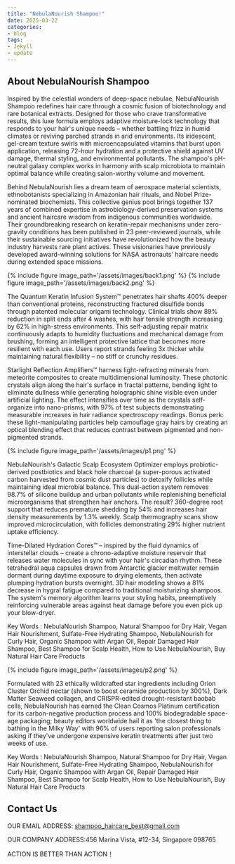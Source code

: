 ```yaml
---
title: "NebulaNourish Shampoo!"
date: 2025-03-22
categories:
- blog
tags:
- Jekyll
- update
---
```


## About NebulaNourish Shampoo

Inspired by the celestial wonders of deep-space nebulae, NebulaNourish Shampoo redefines hair care through a cosmic fusion of biotechnology and rare botanical extracts. Designed for those who crave transformative results, this luxe formula employs adaptive moisture-lock technology that responds to your hair's unique needs – whether battling frizz in humid climates or reviving parched strands in arid environments. Its iridescent, gel-cream texture swirls with microencapsulated vitamins that burst upon application, releasing 72-hour hydration and a protective shield against UV damage, thermal styling, and environmental pollutants. The shampoo's pH-neutral galaxy complex works in harmony with scalp microbiota to maintain optimal balance while creating salon-worthy volume and movement.

Behind NebulaNourish lies a dream team of aerospace material scientists, ethnobotanists specializing in Amazonian hair rituals, and Nobel Prize-nominated biochemists. This collective genius pool brings together 137 years of combined expertise in astrobiology-derived preservation systems and ancient haircare wisdom from indigenous communities worldwide. Their groundbreaking research on keratin-repair mechanisms under zero-gravity conditions has been published in 23 peer-reviewed journals, while their sustainable sourcing initiatives have revolutionized how the beauty industry harvests rare plant actives. These visionaries have previously developed award-winning solutions for NASA astronauts' haircare needs during extended space missions.

{% include figure image_path='/assets/images/back1.png' %}
{% include figure image_path='/assets/images/back2.png' %}

The Quantum Keratin Infusion System™ penetrates hair shafts 400% deeper than conventional proteins, reconstructing fractured disulfide bonds through patented molecular origami technology. Clinical trials show 89% reduction in split ends after 4 washes, with hair tensile strength increasing by 62% in high-stress environments. This self-adjusting repair matrix continuously adapts to humidity fluctuations and mechanical damage from brushing, forming an intelligent protective lattice that becomes more resilient with each use. Users report strands feeling 3x thicker while maintaining natural flexibility – no stiff or crunchy residues.

Starlight Reflection Amplifiers™ harness light-refracting minerals from meteorite composites to create multidimensional luminosity. These photonic crystals align along the hair's surface in fractal patterns, bending light to eliminate dullness while generating holographic shine visible even under artificial lighting. The effect intensifies over time as the crystals self-organize into nano-prisms, with 97% of test subjects demonstrating measurable increases in hair radiance spectroscopy readings. Bonus perk: these light-manipulating particles help camouflage gray hairs by creating an optical blending effect that reduces contrast between pigmented and non-pigmented strands.

{% include figure image_path='/assets/images/p1.png' %}

NebulaNourish's Galactic Scalp Ecosystem Optimizer employs probiotic-derived postbiotics and black hole charcoal (a super-porous activated carbon harvested from cosmic dust particles) to detoxify follicles while maintaining ideal microbial balance. This dual-action system removes 98.7% of silicone buildup and urban pollutants while replenishing beneficial microorganisms that strengthen hair anchors. The result? 360-degree root support that reduces premature shedding by 54% and increases hair density measurements by 1.3% weekly. Scalp thermography scans show improved microcirculation, with follicles demonstrating 29% higher nutrient uptake efficiency.

Time-Dilated Hydration Cores™ – inspired by the fluid dynamics of interstellar clouds – create a chrono-adaptive moisture reservoir that releases water molecules in sync with your hair's circadian rhythm. These tetrahedral aqua capsules drawn from Antarctic glacier meltwater remain dormant during daytime exposure to drying elements, then activate plumping hydration bursts overnight. 3D hair modeling shows a 81% decrease in hygral fatigue compared to traditional moisturizing shampoos. The system's memory algorithm learns your styling habits, preemptively reinforcing vulnerable areas against heat damage before you even pick up your blow-dryer.

Key Words : NebulaNourish Shampoo, Natural Shampoo for Dry Hair, Vegan Hair Nourishment, Sulfate-Free Hydrating Shampoo, NebulaNourish for Curly Hair, Organic Shampoo with Argan Oil, Repair Damaged Hair Shampoo, Best Shampoo for Scalp Health, How to Use NebulaNourish, Buy Natural Hair Care Products

{% include figure image_path='/assets/images/p2.png' %}

Formulated with 23 ethically wildcrafted star ingredients including Orion Cluster Orchid nectar (shown to boost ceramide production by 300%), Dark Matter Seaweed collagen, and CRISPR-edited drought-resistant baobab cells, NebulaNourish has earned the Clean Cosmos Platinum certification for its carbon-negative production process and 100% biodegradable space-age packaging; beauty editors worldwide hail it as 'the closest thing to bathing in the Milky Way' with 96% of users reporting salon professionals asking if they've undergone expensive keratin treatments after just two weeks of use.

Key Words : NebulaNourish Shampoo, Natural Shampoo for Dry Hair, Vegan Hair Nourishment, Sulfate-Free Hydrating Shampoo, NebulaNourish for Curly Hair, Organic Shampoo with Argan Oil, Repair Damaged Hair Shampoo, Best Shampoo for Scalp Health, How to Use NebulaNourish, Buy Natural Hair Care Products

## Contact Us

OUR EMAIL ADDRESS: shampoo_haircare_best@gmail.com

OUR COMPANY ADDRESS:456 Marina Vista, #12-34, Singapore 098765

ACTION IS BETTER THAN ACTION！
